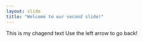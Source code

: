 ```yaml
---
layout: slide
title: "Welcome to our second slide!"
---
```

This is my chagend text
Use the left arrow to go back!
